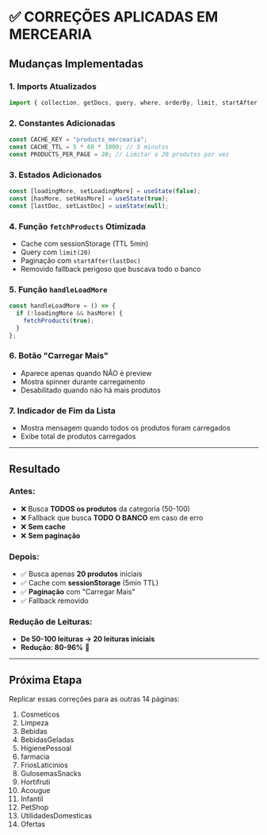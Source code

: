 # ✅ CORREÇÕES APLICADAS EM MERCEARIA

## Mudanças Implementadas

### 1. Imports Atualizados
```javascript
import { collection, getDocs, query, where, orderBy, limit, startAfter } from "firebase/firestore";
```

### 2. Constantes Adicionadas
```javascript
const CACHE_KEY = "products_mercearia";
const CACHE_TTL = 5 * 60 * 1000; // 5 minutos
const PRODUCTS_PER_PAGE = 20; // Limitar a 20 produtos por vez
```

### 3. Estados Adicionados
```javascript
const [loadingMore, setLoadingMore] = useState(false);
const [hasMore, setHasMore] = useState(true);
const [lastDoc, setLastDoc] = useState(null);
```

### 4. Função `fetchProducts` Otimizada
- Cache com sessionStorage (TTL 5min)
- Query com `limit(20)`
- Paginação com `startAfter(lastDoc)`
- Removido fallback perigoso que buscava todo o banco

### 5. Função `handleLoadMore`
```javascript
const handleLoadMore = () => {
  if (!loadingMore && hasMore) {
    fetchProducts(true);
  }
};
```

### 6. Botão "Carregar Mais"
- Aparece apenas quando NÃO é preview
- Mostra spinner durante carregamento
- Desabilitado quando não há mais produtos

### 7. Indicador de Fim da Lista
- Mostra mensagem quando todos os produtos foram carregados
- Exibe total de produtos carregados

---

## Resultado

### Antes:
- ❌ Busca **TODOS os produtos** da categoria (50-100)
- ❌ Fallback que busca **TODO O BANCO** em caso de erro
- ❌ **Sem cache**
- ❌ **Sem paginação**

### Depois:
- ✅ Busca apenas **20 produtos** iniciais
- ✅ Cache com **sessionStorage** (5min TTL)
- ✅ **Paginação** com "Carregar Mais"
- ✅ Fallback removido

### Redução de Leituras:
- **De 50-100 leituras → 20 leituras iniciais**
- **Redução: 80-96%** 🎉

---

## Próxima Etapa

Replicar essas correções para as outras 14 páginas:
1. Cosmeticos
2. Limpeza
3. Bebidas
4. BebidasGeladas
5. HigienePessoal
6. farmacia
7. FriosLaticinios
8. GulosemasSnacks
9. Hortifruti
10. Acougue
11. Infantil
12. PetShop
13. UtilidadesDomesticas
14. Ofertas




